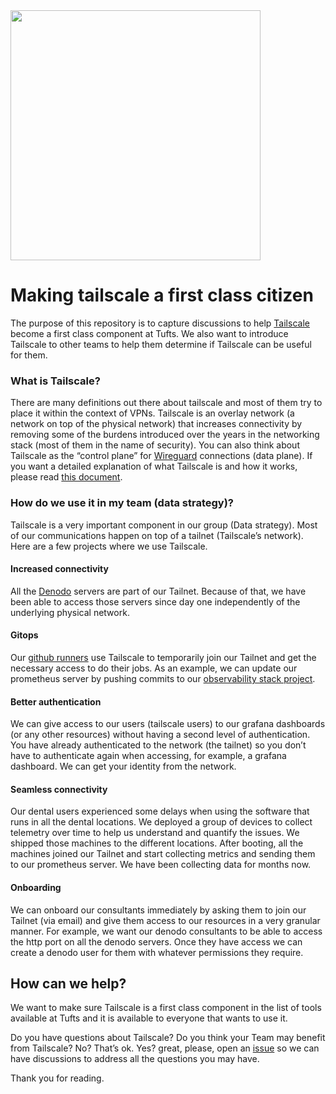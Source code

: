 <div>
  <img src="[https://github.com/Tufts-Technology-Services/tailscale-now/assets/17954/261036db-8bb5-4f10-9451-57d987917de7](https://github.com/Tufts-Technology-Services/tailscale-now/assets/17954/2790c3f3-64ee-44b8-935f-124369472e5a)" width="400" />
</div>

# Making tailscale a first class citizen

The purpose of this repository is to capture discussions to help [Tailscale](https://tailscale.com/) become a first class component at Tufts. We also want to introduce 
Tailscale to other teams to help them determine if Tailscale can be useful for them.

### What is Tailscale?

There are many definitions out there about tailscale and most of them try to place it within the context of VPNs. Tailscale is an overlay network (a network on top of the physical network) that increases connectivity by removing some of the burdens introduced over the years in the networking stack (most of them in the name of security). You can also think about Tailscale as the “control plane” for [Wireguard](https://www.wireguard.com/) connections (data plane). If you want a detailed explanation of what Tailscale is and how it works, please read [this document](https://tailscale.com/blog/how-tailscale-works). 

### How do we use it in my team (data strategy)?

Tailscale is a very important component in our group (Data strategy). Most of our communications happen on top of a tailnet (Tailscale’s network). Here are a few projects where we use Tailscale. 

#### Increased connectivity

All the [Denodo](https://www.denodo.com/en) servers are part of our Tailnet. Because of that, we have been able to access those servers since day one independently of the underlying physical network.

#### Gitops

Our [github runners](https://docs.github.com/en/actions/using-github-hosted-runners/about-github-hosted-runners) use Tailscale to temporarily join our Tailnet and get the necessary access to do their jobs. As an example, we can update our prometheus server by pushing commits to our [observability stack project](https://github.com/TuftsUniversity/dscicd).

#### Better authentication

We can give access to our users (tailscale users) to our grafana dashboards (or any other resources) without having a second level of authentication. You have already authenticated to the network (the tailnet) so you don’t have to authenticate again when accessing, for example, a grafana dashboard. We can get your identity from the network.

#### Seamless connectivity

Our dental users experienced some delays when using the software that runs in all the dental locations. We deployed a group of devices to collect telemetry over time to help us understand and quantify the issues. We shipped those machines to the different locations. After booting, all the machines joined our Tailnet and start collecting metrics and sending them to our prometheus server. We have been collecting data for months now.

#### Onboarding

We can onboard our consultants immediately by asking them to join our Tailnet (via email) and give them access to our resources in a very granular manner. For example, we want our denodo consultants to be able to access the http port on all the denodo servers. Once they have access we can create a denodo user for them with whatever permissions they require.

## How can we help?

We want to make sure Tailscale is a first class component in the list of tools available at Tufts and it is available to everyone that wants to use it. 

Do you have questions about Tailscale? Do you think your Team may benefit from Tailscale? No? That’s ok. Yes? great, please, open an [issue](XXXX) so we can have discussions to address all the questions you may have. 

Thank you for reading.


